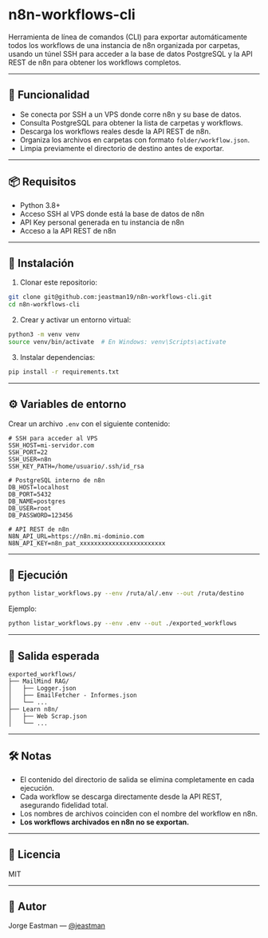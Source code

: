 # n8n-workflows-cli

Herramienta de línea de comandos (CLI) para exportar automáticamente todos los workflows de una instancia de n8n organizada por carpetas, usando un túnel SSH para acceder a la base de datos PostgreSQL y la API REST de n8n para obtener los workflows completos.

---

## 🚀 Funcionalidad

- Se conecta por SSH a un VPS donde corre n8n y su base de datos.
- Consulta PostgreSQL para obtener la lista de carpetas y workflows.
- Descarga los workflows reales desde la API REST de n8n.
- Organiza los archivos en carpetas con formato `folder/workflow.json`.
- Limpia previamente el directorio de destino antes de exportar.

---

## 📦 Requisitos

- Python 3.8+
- Acceso SSH al VPS donde está la base de datos de n8n
- API Key personal generada en tu instancia de n8n
- Acceso a la API REST de n8n

---

## 🧰 Instalación

1. Clonar este repositorio:

```bash
git clone git@github.com:jeastman19/n8n-workflows-cli.git
cd n8n-workflows-cli
```

2. Crear y activar un entorno virtual:

```bash
python3 -m venv venv
source venv/bin/activate  # En Windows: venv\Scripts\activate
```

3. Instalar dependencias:

```bash
pip install -r requirements.txt
```

---

## ⚙️ Variables de entorno

Crear un archivo `.env` con el siguiente contenido:

```env
# SSH para acceder al VPS
SSH_HOST=mi-servidor.com
SSH_PORT=22
SSH_USER=n8n
SSH_KEY_PATH=/home/usuario/.ssh/id_rsa

# PostgreSQL interno de n8n
DB_HOST=localhost
DB_PORT=5432
DB_NAME=postgres
DB_USER=root
DB_PASSWORD=123456

# API REST de n8n
N8N_API_URL=https://n8n.mi-dominio.com
N8N_API_KEY=n8n_pat_xxxxxxxxxxxxxxxxxxxxxxxx
```

---

## 🧪 Ejecución

```bash
python listar_workflows.py --env /ruta/al/.env --out /ruta/destino
```

Ejemplo:

```bash
python listar_workflows.py --env .env --out ./exported_workflows
```

---

## 📂 Salida esperada

```
exported_workflows/
├── MailMind RAG/
│   ├── Logger.json
│   ├── EmailFetcher - Informes.json
│   └── ...
├── Learn n8n/
│   ├── Web Scrap.json
│   └── ...
```

---

## 🛠️ Notas

- El contenido del directorio de salida se elimina completamente en cada ejecución.
- Cada workflow se descarga directamente desde la API REST, asegurando fidelidad total.
- Los nombres de archivos coinciden con el nombre del workflow en n8n.
- **Los workflows archivados en n8n no se exportan.**


---

## 🧾 Licencia

MIT

---

## 🤝 Autor

Jorge Eastman — [@jeastman](https://github.com/jeastman)
